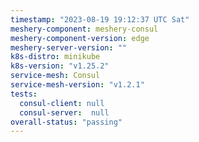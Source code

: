 ```yaml
---
timestamp: "2023-08-19 19:12:37 UTC Sat"
meshery-component: meshery-consul
meshery-component-version: edge
meshery-server-version: ""
k8s-distro: minikube
k8s-version: "v1.25.2"
service-mesh: Consul
service-mesh-version: "v1.2.1"
tests:
  consul-client: null
  consul-server:  null
overall-status: "passing"
---
```

